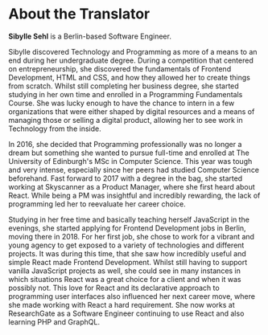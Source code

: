 # About the Translator

**Sibylle Sehl** is a Berlin-based Software Engineer.

Sibylle discovered Technology and Programming as more of a means to an end during her undergraduate degree. During a competition that centered on entrepreneurship, she discovered the fundamentals of Frontend Development, HTML and CSS, and how they allowed her to create things from scratch. Whilst still completing her business degree, she started studying in her own time and enrolled in a Programming Fundamentals Course. She was lucky enough to have the chance to intern in a few organizations that were either shaped by digital resources and a means of managing those or selling a digital product, allowing her to see work in Technology from the inside.

In 2016, she decided that Programming professionally was no longer a dream but something she wanted to pursue full-time and enrolled at The University of Edinburgh's MSc in Computer Science. This year was tough and very intense, especially since her peers had studied Computer Science beforehand. Fast forward to 2017 with a degree in the bag, she started working at Skyscanner as a Product Manager, where she first heard about React. While being a PM was insightful and incredibly rewarding, the lack of programming led her to reevaluate her career choice. 

Studying in her free time and basically teaching herself JavaScript in the evenings, she started applying for Frontend Development jobs in Berlin, moving there in 2018. For her first job, she chose to work for a vibrant and young agency to get exposed to a variety of technologies and different projects. It was during this time, that she saw how incredibly useful and simple React made Frontend Development. Whilst still having to support vanilla JavaScript projects as well, she could see in many instances in which situations React was a great choice for a client and when it was possibly not. This love for React and its declarative approach to programming user interfaces also influenced her next career move, where she made working with React a hard requirement. She now works at ResearchGate as a Software Engineer continuing to use React and also learning PHP and GraphQL.
